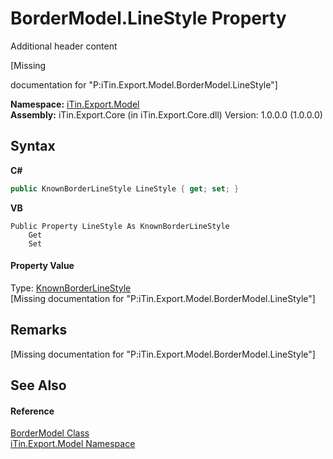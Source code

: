 # BorderModel.LineStyle Property 
Additional header content 

\[Missing <summary> documentation for "P:iTin.Export.Model.BorderModel.LineStyle"\]

**Namespace:**&nbsp;<a href="ef57ffcc-e95e-b212-5a46-9aa6f5a3511f">iTin.Export.Model</a><br />**Assembly:**&nbsp;iTin.Export.Core (in iTin.Export.Core.dll) Version: 1.0.0.0 (1.0.0.0)

## Syntax

**C#**<br />
``` C#
public KnownBorderLineStyle LineStyle { get; set; }
```

**VB**<br />
``` VB
Public Property LineStyle As KnownBorderLineStyle
	Get
	Set
```


#### Property Value
Type: <a href="43fe627c-c985-ff4d-0293-0935d244f51f">KnownBorderLineStyle</a><br />\[Missing <value> documentation for "P:iTin.Export.Model.BorderModel.LineStyle"\]

## Remarks
\[Missing <remarks> documentation for "P:iTin.Export.Model.BorderModel.LineStyle"\]

## See Also


#### Reference
<a href="04b726f1-3702-1320-afb3-9b21f7a89f67">BorderModel Class</a><br /><a href="ef57ffcc-e95e-b212-5a46-9aa6f5a3511f">iTin.Export.Model Namespace</a><br />